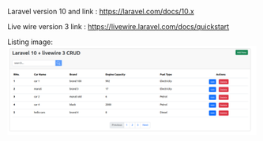 Laravel version 10 and 
link : https://laravel.com/docs/10.x

Live wire version 3
link : https://livewire.laravel.com/docs/quickstart

Listing image:
![alt text](<images/Screenshot from 2024-05-22 12-55-48.png>)
